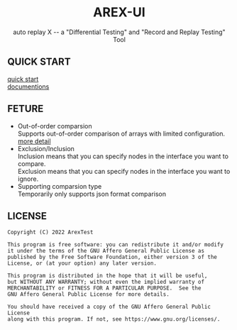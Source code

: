 <div align="center"><h1>AREX-UI</h1></div>
<div align="center">auto replay X -- a "Differential Testing" and "Record and Replay Testing" Tool</div>

## QUICK START
[quick start](https://github.com/arextest/dev-ops#arex-install)\
[documentions](./documents/introduction.md)

## FETURE
- Out-of-order comparsion\
  Supports out-of-order comparison of arrays with limited configuration. [more detail](url)
- Exclusion/Inclusion\
  Inclusion means that you can specify nodes in the interface you want to compare.\
  Exclusion means that you can specify nodes in the interface you want to ignore.
- Supporting comparsion type\
  Temporarily only supports json format comparison


## LICENSE
```text
Copyright (C) 2022 ArexTest

This program is free software: you can redistribute it and/or modify
it under the terms of the GNU Affero General Public License as
published by the Free Software Foundation, either version 3 of the
License, or (at your option) any later version.

This program is distributed in the hope that it will be useful,
but WITHOUT ANY WARRANTY; without even the implied warranty of
MERCHANTABILITY or FITNESS FOR A PARTICULAR PURPOSE.  See the
GNU Affero General Public License for more details.

You should have received a copy of the GNU Affero General Public License
along with this program. If not, see https://www.gnu.org/licenses/.
```
